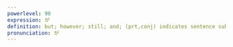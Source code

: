 ```yaml
---
powerlevel: 90
expression: が
definition: but; however; still; and; (prt,conj) indicates sentence subject (occasionally object); indicates possessive (esp. in literary expressions) (P)
pronunciation: が
---
```

